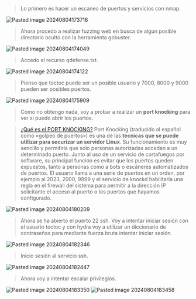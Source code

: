 >Lo primero es hacer un escaneo de puertos y servicios con nmap.

![Pasted image 20240804173718](https://github.com/user-attachments/assets/40eb51fc-fa86-416c-94f5-58219d4e5247)
>Ahora procedo a realizar fuzzing web en busca de algún posible directorio oculto con la herramienta gobuster.

![Pasted image 20240804174049](https://github.com/user-attachments/assets/7ebda538-9ac6-4593-b030-c853fb38911d)
>Accedo al recurso qdefense.txt.

![Pasted image 20240804174122](https://github.com/user-attachments/assets/80e94b86-fb68-49e4-883c-647f97ed94c7)
>Pienso que toctoc puede ser un posible usuario y 7000, 8000 y 9000 pueden ser posibles puertos.

![Pasted image 20240804175909](https://github.com/user-attachments/assets/471d6aa4-bc4c-4722-ab1d-0e916133fce1)
>Como no obtengo nada, voy a probar a realizar un **port knocking** para ver si puedo abrir los puertos.

>[¿Qué es el PORT KNOCKING?](https://www.evaristogz.com/configurar-port-knocking-knock-ssh/)
>Port Knocking (traducido al español como «golpeo de puertos») es una de las **técnicas que se puede utilizar para securizar un servidor Linux**. Su funcionamiento es muy sencillo y permitiría que solo personas autorizadas accedan a un determinado puerto.
>Junto al uso de un servicio de cortafuegos por software, su principal función es evitar que los puertos queden expuestos, tanto a personas como a bots o escáneres automatizados de puertos.
>El usuario llama a una serie de puertos en un orden, por ejemplo al 2023, 2000, 9999 y el servicio de knockd habilitaría una regla en el firewall del sistema para permitir a la dirección IP solicitante el acceso al puerto o los puertos que hayamos configurado.

![Pasted image 20240804180209](https://github.com/user-attachments/assets/719084ad-d3e5-4ae0-b8ab-57a8aa7d88e5)
>Ahora se ha abierto el puerto 22 ssh.
>Voy a intentar iniciar sesión con el usuario toctoc y con hydra voy a utilizar un diccionario de contraseñas para mediante fuerza bruta intentar iniciar sesión.

![Pasted image 20240804182346](https://github.com/user-attachments/assets/ae681e8f-a4dd-4a64-9f71-eab9a5708853)
>Inicio sesión al servicio ssh.

![Pasted image 20240804182447](https://github.com/user-attachments/assets/a97e1d62-87aa-4856-9c09-6dbc0be428ce)
>Ahora voy a intentar escalar privilegios.

![Pasted image 20240804183350](https://github.com/user-attachments/assets/02dec558-09c6-4d35-9df9-614ef64e82e5)
![Pasted image 20240804183458](https://github.com/user-attachments/assets/99961515-10ef-473d-a3c1-5e4b730a1905)
